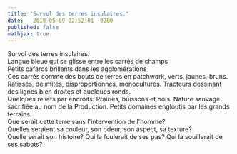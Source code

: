 ```yaml
---
title: "Survol des terres insulaires."
date:   2018-05-09 22:52:01 -0200
published: false
mathjax: true
---
```


Survol des terres insulaires. <br>
Langue bleue qui se glisse entre les carrés de champs <br>
Petits cafards brillants dans les agglomérations <br>
Ces carrés comme des bouts de terres en patchwork, verts, jaunes, bruns. Ratissés, délimités, disproportionnés, monocultures. Tracteurs dessinant des lignes bien droites et quelques ronds. <br>
Quelques reliefs par endroits: Prairies, buissons et bois. Nature sauvage sacrifiée au nom de la Production. Petits domaines engloutis par les grands terrains. <br>
Que serait cette terre sans l'intervention de l'homme? <br>
Quelles seraient sa couleur, son odeur, son aspect, sa texture? <br>
Quelle serait son histoire? Qui la foulerait de ses pas? Qui la souillerait de ses sabots?
